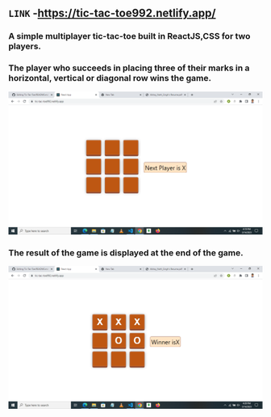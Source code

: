 ## `LINK` -https://tic-tac-toe992.netlify.app/

### A simple multiplayer tic-tac-toe built in ReactJS,CSS for two players.
### The player who succeeds in placing three of their marks in a horizontal, vertical or diagonal row wins the game.
<img src="img2.png">

### The result of the game is displayed at the end of the game.
<img src="img1.png">


